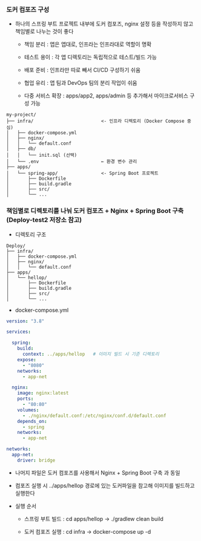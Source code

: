 ### 도커 컴포즈 구성

* 하나의 스프링 부트 프로젝트 내부에 도커 컴포즈, nginx 설정 등을 작성하지 않고 책임별로 나누는 것이 좋다

    - 책임 분리 : 앱은 앱대로, 인프라는 인프라대로 역할이 명확

    - 테스트 용이 : 각 앱 디렉토리는 독립적으로 테스트/빌드 가능

    - 배포 준비 : 인프라만 따로 빼서 CI/CD 구성하기 쉬움

    - 협업 유리 : 앱 팀과 DevOps 팀의 분리 작업이 쉬움

    - 다중 서비스 확장 : apps/app2, apps/admin 등 추가해서 마이크로서비스 구성 가능

```
my-project/
├── infra/                         <- 인프라 디렉토리 (Docker Compose 중심)
│   ├── docker-compose.yml
│   ├── nginx/
│   │   └── default.conf
│   ├── db/
│   │   └── init.sql (선택)
│   └── .env                       ← 환경 변수 관리
├── apps/
│   └── spring-app/                <- Spring Boot 프로젝트
│       ├── Dockerfile
│       ├── build.gradle
│       ├── src/
│       └── ...

```

### 책임별로 디렉토리를 나눠 도커 컴포즈 + Nginx + Spring Boot 구축 (Deploy-test2 저장소 참고)

* 디렉토리 구조

```
Deploy/
├── infra/                        
│   ├── docker-compose.yml
│   ├── nginx/
│   │   └── default.conf
├── apps/
│   └── hellop/
│       ├── Dockerfile
│       ├── build.gradle
│       ├── src/
│       └── ...
```

* docker-compose.yml

```yml
version: "3.8"

services:

  spring:
    build:
      context: ../apps/hellop   # 이미지 빌드 시 기준 디렉토리
    expose:
      - "8080"
    networks:
      - app-net

  nginx:
    image: nginx:latest
    ports:
      - "80:80"
    volumes:
      - ./nginx/default.conf:/etc/nginx/conf.d/default.conf
    depends_on:
      - spring
    networks:
      - app-net

networks:
  app-net:
    driver: bridge
```

* 나머지 파일은 도커 컴포즈를 사용해서 Nginx + Spring Boot 구축 과 동일

* 컴포즈 실행 시 ../apps/hellop 경로에 있는 도커파일을 참고해 이미지를 빌드하고 실행한다

* 실행 순서

    - 스프링 부트 빌드 : cd apps/hellop -> ./gradlew clean build

    - 도커 컴포즈 실행 : cd infra -> docker-compose up -d
